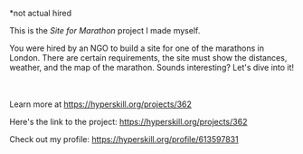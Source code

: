 *not actual hired

This is the *Site for Marathon* project I made myself.


<p>You were hired by an NGO to build a site for one of the marathons in London. There are certain requirements, the site must show the distances, weather, and the map of the marathon. Sounds interesting? Let's dive into it!</p><br/><br/>Learn more at <a href="https://hyperskill.org/projects/362?utm_source=ide&utm_medium=ide&utm_campaign=ide&utm_content=project-card">https://hyperskill.org/projects/362</a>

Here's the link to the project: https://hyperskill.org/projects/362

Check out my profile: https://hyperskill.org/profile/613597831
